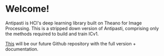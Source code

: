 # Welcome! 
Antipasti is HCI's deep learning library built on Theano for Image Processing. This is a stripped down version of Antipasti, comprising only the methods required to build and train ICv1.

[This](https://github.com/nasimrahaman/Antipasti) will be our future Github repository with the full version + documentation.
